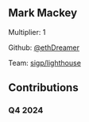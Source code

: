 
## Mark Mackey
Multiplier: 1

Github: [@ethDreamer](https://github.com/ethDreamer)

Team: [sigp/lighthouse](https://github.com/sigp/lighthouse/pulls?q=author%3AethDreamer)

## Contributions

### Q4 2024

